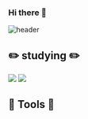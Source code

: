 ### Hi there 👋

<!--
**CREE1116/CREE1116** is a ✨ _special_ ✨ repository because its `README.md` (this file) appears on your GitHub profile.

Here are some ideas to get you started:

- 🔭 I’m currently working on ...
- 🌱 I’m currently learning ...
- 👯 I’m looking to collaborate on ...
- 🤔 I’m looking for help with ...
- 💬 Ask me about ...
- 📫 How to reach me: ...
- 😄 Pronouns: ...
- ⚡ Fun fact: ...
-->
![header](https://capsule-render.vercel.app/api?text=welcome&animation=fadeIn)

:pencil2: studying :pencil2:
- 
<img src="https://img.shields.io/badge/java-#FC4C02?style=flat-square"/> 
<img src="https://img.shields.io/badge/JavaScript -#F7DF1E?style=flat-square&logo=JavaScript&logoColor=white"/>

:hammer: Tools :hammer:
-
    

